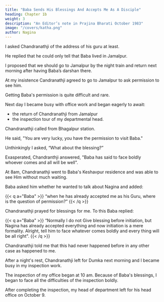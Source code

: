```yaml
---
title: "Baba Sends His Blessings And Accepts Me As A Disciple"
heading: Chapter 1b
weight: 3
description: "An Editor’s note in Prajina Bharati October 1983"
image: "/covers/katha.png"
author: Nagina
---
```




<!-- While we had discussed all this, we had finished our dinner and were now talking in a leisurely manner. His words had a great impact on me and I asked whether he could tell me -->

I asked Chandranathji of the address of his guru at least.

He replied that he could only tell that Baba lived in Jamalpur.

<!-- I looked at my watch. It was nearly eleven at night. Some impulse stirred me to sudden action.  -->

I proposed that we should go to Jamalpur by the night train and return next morning after having Baba’s darshan there. 

<!-- But he clearly said that was not possible, as no person could be taken to Him without his prior permission. 

Overcome with a sense of urgency,  -->

<!-- I then insisted that he should himself go to Jamalpur and come back with permission and blessings for me. -->

At my insistence Candranathji agreed to go to Jamalpur to ask permission to see him. 

<!-- , and he told me in a somewhat serious tone, "You are my relation, my friend since childhood and are in difficulties these days! I will therefore, put your case before Baba, but I cannot assure you that I shall return with His permission. I am going more for consoling you as youare in difficulty.  -->

Getting Baba's permission is quite difficult and rare. 

<!-- People try for months and years before getting His permission and you want it by return journey along with His blessings. This appears well nigh impossible.” -->

<!-- I was still insistent that he should go, and although he was unwilling I took him to the railway station and left him in the train for Jamalpur. After he boarded the train I requested that he should repeat my own words before Baba. When He agreed to do so I said, "Kindly tell him that Nagina is a crude, undisciplined, uncultured and short-tempered fellow who has not bowed before anyone easily in his life. 

But he bows before You of his own accord." I was still not satisfied with this much and added, "Kindly tell him that like Eklavya I have adopted him as my Guru - now it is up to Him to
accept me as a disciple or not." As I said these words the train steamed off and I returned home.

It was due to Chandranathji's large heartedness and magnanimity that he, as a sign of his great affection for me, agreed to travel at such an unearthly hour and to make me indebted to him for this life and many more to come. 

Baba alone knows how I shall be able to repay this debt. Even so I feel that to become indebted to someone for achieving such a great objective is good. -->

Next day I became busy with office work and began eagerly to await:
- the return of Chandranathji from Jamalpur
- the inspection tour of my departmental head. 

<!-- I have already related how my relations with my local superior were not good, and he had spread a rumour that the departmental head was really coming to demote and displease me and his inspection was merely a pretense with that motive.

At about two in the afternoon I received a telephone call informing me that my departmental head had left Monghyr and that he was coming straight to my office for inspection. After a short while there was another call. It was from .  -->

Chandranathji called from Bhagalpur station.

He said, "You are very lucky, you have the permission to visit Baba." 

<!-- So I got the permission. "Salutations to the One who is so tender hearted by nature."  -->

Unthinkingly I asked, “What about the blessing?” 

Exasperated, Chandranthji answered, "Baba has said to face boldly whoever comes and all will be well".

<!-- “Is that all?” I asked.

At this Chandranathji quite lost his patience and said, "You consider blessings to be a joke! What you have got, no-one else ever got!" -->

<!-- I said in my defence that I was not familiar with the new discipline and that I begged to be excused if I had committed some mistake. The fact is that I was accustomed to hear blessings in length and detail. 

Anyway Chandranathji was pacified and he said that he was going to his office and would meet me in the evening when he would tell me everything in detail.

Shortly afterwards I got a telephone message that the head of my department had reached the Circuit House and he desired my presence there. Accordingly I reached the Circuit House and was busy in looking after the convenience of my boss.

He was feeling tired on account of his journey and wanted to take rest. I asked people there to arrange for his rest but somehow he offered to drop me in my office. I could notdecline this offer and boarded his car. On the way to the office he briefly hinted about what he would like to see during inspection tomorrow. He dropped me at my office and returned to the Circuit House.

In the evening revered Chandranathji came and following is the account which I received of his meeting in Jamalpur. -->

At 8am, Chandranathji went to Baba's Keshavpur residence and was able to see Him without much waiting. 

<!-- During the meeting Baba mostly talked about Chandranathji's personal matters and therefore, Chandranathji was not getting a chance to introduce my subject. 

The meeting time was about to be over and Chandranathji's restlessness began to increase.

Seeing him uneasy  -->

Baba asked him whether he wanted to talk about Nagina and added:

{{< q a="Baba" >}}
“when he has already accepted me as his Guru, where is the question of permission?”
{{< /q >}}


<!-- But Baba was not free up to 9 and after that He Himself would be away for sometime. 

He would return on October 24, 1953. 

"Nagina can see me anytime thereafter. Tell him about my residence and the time I meet people."

Encouraged by this response  -->

Chandranathji prayed for blessings for me. To this Baba replied:

{{< q a="Baba" >}}
“Normally I do not Give blessing before initiation, but Nagina has already accepted everything and now initiation is a mere formality. Alright, tell him to face whatever comes boldly and every thing will be all right".
{{< /q >}}


Chandranathji told me that this had never happened before in any other case as happened to me.

<!-- He said that it did not even became necessary to mention your name before Baba and you got both permission and blessings.”  -->

<!-- Salutations to Baba the All-Beautiful. -->

After a night's rest, Chandranathji left for Dumka next morning and I became busy in my inspection work.

The inspection of my office began at 10 am. Because of Baba's blessings, I began to face all the difficulties of the inspection boldly.

 <!-- it and it was nothing but miraculous that the inspection was most satisfactory and my immediate boss had to eat humble pie. The inspection of my head of department lasted one week. During this period he carried out surprise checks of work in many small places within my jurisdiction and even there he found no defect. -->

After completing the inspection, my head of department left for his head office on October 9. 

<!-- This miracle of Baba's blessings is a life long memory for me. Salutations to Baba who removes all obstacles! -->


